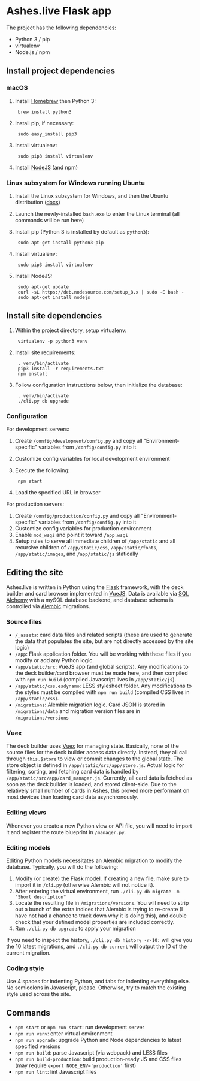 # Ashes.live Flask app

The project has the following dependencies:

* Python 3 / pip
* virtualenv
* Node.js / npm

## Install project dependencies

### macOS

1. Install [Homebrew](https://brew.sh/) then Python 3:

        brew install python3

2. Install pip, if necessary:

        sudo easy_install pip3

3. Install virtualenv:

        sudo pip3 install virtualenv

4. Install [NodeJS](https://nodejs.org/) (and npm)

### Linux subsystem for Windows running Ubuntu

1. Install the Linux subsystem for Windows, and then the Ubuntu distribution ([docs](https://docs.microsoft.com/en-us/windows/wsl/install-win10))
2. Launch the newly-installed `bash.exe` to enter the Linux terminal (all commands will be run here)
3. Install pip (Python 3 is installed by default as `python3`):
    
        sudo apt-get install python3-pip

4. Install virtualenv:
    
        sudo pip3 install virtualenv

5. Install NodeJS:
    
        sudo apt-get update
        curl -sL https://deb.nodesource.com/setup_8.x | sudo -E bash -
        sudo apt-get install nodejs

## Install site dependencies

1. Within the project directory, setup virtualenv:

        virtualenv -p python3 venv

2. Install site requirements:

        . venv/bin/activate
        pip3 install -r requirements.txt
        npm install

3. Follow configuration instructions below, then initialize the database:

        . venv/bin/activate
        ./cli.py db upgrade

### Configuration

For development servers:

1. Create `/config/development/config.py` and copy all "Environment-specific" variables from `/config/config.py` into it
2. Customize config variables for local development environment
3. Execute the following:

        npm start

4. Load the specified URL in browser

For production servers:

1. Create `/config/production/config.py` and copy all "Environment-specific" variables from `/config/config.py` into it
2. Customize config variables for production environment
3. Enable `mod_wsgi` and point it toward `/app.wsgi`
4. Setup rules to serve all immediate children of `/app/static` and all recursive children of `/app/static/css`, `/app/static/fonts`, `/app/static/images`, and `/app/static/js` statically

## Editing the site

Ashes.live is written in Python using the [Flask](http://flask.pocoo.org/docs/) framework, with the deck builder and card browser implemented in [VueJS](https://vuejs.org/v2/guide/). Data is available via [SQL Alchemy](http://www.sqlalchemy.org/docs/latest/) with a mySQL database backend, and database schema is controlled via [Alembic](http://alembic.zzzcomputing.com/en/latest/) migrations.

### Source files

* `/_assets`: card data files and related scripts (these are used to generate the data that populates the site, but are not directly accessed by the site logic)
* `/app`: Flask application folder. You will be working with these files if you modify or add any Python logic.
* `/app/static/src`: VueJS app (and global scripts). Any modifications to the deck builder/card browser must be made here, and then compiled with `npm run build` (compiled Javascript lives in `/app/static/js`).
* `/app/static/css.esdynamo`: LESS stylesheet folder. Any modifications to the styles must be compiled with `npm run build` (compiled CSS lives in `/app/static/css`).
* `/migrations`: Alembic migration logic. Card JSON is stored in `/migrations/data` and migration version files are in `/migrations/versions`

### Vuex

The deck builder uses [Vuex](https://vuex.vuejs.org/) for managing state. Basically, none of the source files for the deck builder access data directly. Instead, they all call through `this.$store` to view or commit changes to the global state. The store object is defined in `/app/static/src/app/store.js`. Actual logic for filtering, sorting, and fetching card data is handled by `/app/static/src/app/card_manager.js`. Currently, all card data is fetched as soon as the deck builder is loaded, and stored client-side. Due to the relatively small number of cards in Ashes, this proved more performant on most devices than loading card data asynchronously.

### Editing views

Whenever you create a new Python view or API file, you will need to import it and register the route blueprint in `/manager.py`.

### Editing models

Editing Python models necessitates an Alembic migration to modify the database. Typically, you will do the following:

1. Modify (or create) the Flask model. If creating a new file, make sure to import it in `/cli.py` (otherwise Alembic will not notice it).
2. After entering the virtual environment, run `./cli.py db migrate -m "Short description"`
3. Locate the resulting file in `/migrations/versions`. You will need to strip out a bunch of the extra indices that Alembic is trying to re-create (I have not had a chance to track down why it is doing this), and double check that your defined model properties are included correctly.
4. Run `./cli.py db upgrade` to apply your migration

If you need to inspect the history, `./cli.py db history -r-10:` will give you the 10 latest migrations, and `./cli.py db current` will output the ID of the current migration.

### Coding style

Use 4 spaces for indenting Python, and tabs for indenting everything else. No semicolons in Javascript, please. Otherwise, try to match the existing style used across the site.

## Commands

* `npm start` or `npm run start`: run development server
* `npm run venv`: enter virtual environment
* `npm run upgrade`: upgrade Python and Node dependencies to latest specified versions
* `npm run build`: parse Javascript (via webpack) and LESS files
* `npm run build-production`: build production-ready JS and CSS files (may require `export NODE_ENV='production'` first)
* `npm run lint`: lint Javascript files
